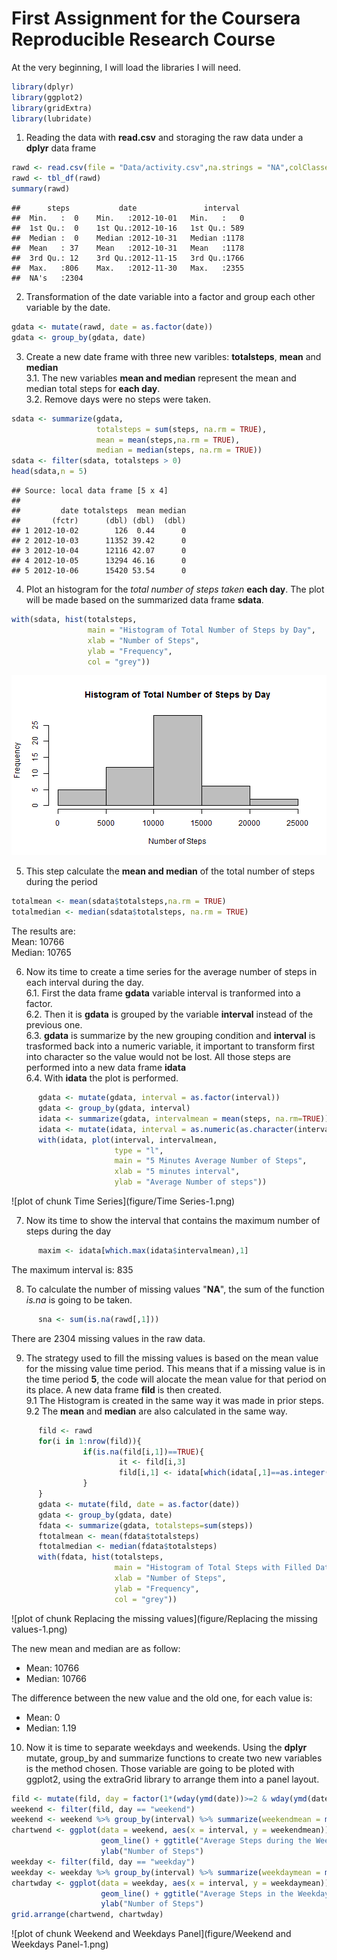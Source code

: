 First Assignment for the Coursera Reproducible Research Course  
==============================================================

At the very beginning, I will load the libraries I will need.

```r
library(dplyr)
library(ggplot2)
library(gridExtra)
library(lubridate)
```

1.  Reading the data with **read.csv** and storaging the raw data under a **dplyr** data frame 

```r
rawd <- read.csv(file = "Data/activity.csv",na.strings = "NA",colClasses = c("numeric","Date","numeric"))
rawd <- tbl_df(rawd)
summary(rawd)
```

```
##      steps           date               interval   
##  Min.   :  0    Min.   :2012-10-01   Min.   :   0  
##  1st Qu.:  0    1st Qu.:2012-10-16   1st Qu.: 589  
##  Median :  0    Median :2012-10-31   Median :1178  
##  Mean   : 37    Mean   :2012-10-31   Mean   :1178  
##  3rd Qu.: 12    3rd Qu.:2012-11-15   3rd Qu.:1766  
##  Max.   :806    Max.   :2012-11-30   Max.   :2355  
##  NA's   :2304
```

2.  Transformation of the date variable into a factor and group each other variable by the date.

```r
gdata <- mutate(rawd, date = as.factor(date))
gdata <- group_by(gdata, date)
```

3.  Create a new date frame with three new varibles: **totalsteps**, **mean** and **median**  
3.1.  The new variables **mean and median** represent the mean and median total steps for **each day**.  
3.2.  Remove days were no steps were taken.

```r
sdata <- summarize(gdata, 
                   totalsteps = sum(steps, na.rm = TRUE),
                   mean = mean(steps,na.rm = TRUE), 
                   median = median(steps, na.rm = TRUE))
sdata <- filter(sdata, totalsteps > 0)
head(sdata,n = 5)
```

```
## Source: local data frame [5 x 4]
## 
##         date totalsteps  mean median
##       (fctr)      (dbl) (dbl)  (dbl)
## 1 2012-10-02        126  0.44      0
## 2 2012-10-03      11352 39.42      0
## 3 2012-10-04      12116 42.07      0
## 4 2012-10-05      13294 46.16      0
## 5 2012-10-06      15420 53.54      0
```

4.  Plot an histogram for the *total number of steps taken* **each day**. The plot will be made based on the summarized data frame **sdata**.


```r
with(sdata, hist(totalsteps, 
                 main = "Histogram of Total Number of Steps by Day",
                 xlab = "Number of Steps",
                 ylab = "Frequency",
                 col = "grey"))
```

![plot of chunk histogram](figure/histogram-1.png) 

5.  This step calculate the **mean and median** of the total number of steps during the period

```r
totalmean <- mean(sdata$totalsteps,na.rm = TRUE)
totalmedian <- median(sdata$totalsteps, na.rm = TRUE)
```

The results are:  
Mean: $10766$  
Median: $10765$  
      
6.    Now its time to create a time series for the average number of steps in each interval during the day.  
6.1.  First the data frame **gdata** variable interval is tranformed into a factor.  
6.2.  Then it is **gdata** is grouped by the variable **interval** instead of the previous one.  
6.3.   **gdata** is summarize by the new grouping condition and **interval** is trasformed back into a         numeric variable, it important to transform first into character so the value would not be lost.       All those steps are performed into a new data frame **idata**  
6.4.   With **idata** the plot is performed.

```r
      gdata <- mutate(gdata, interval = as.factor(interval))
      gdata <- group_by(gdata, interval)
      idata <- summarize(gdata, intervalmean = mean(steps, na.rm=TRUE))
      idata <- mutate(idata, interval = as.numeric(as.character(interval)))
      with(idata, plot(interval, intervalmean,
                       type = "l",
                       main = "5 Minutes Average Number of Steps",
                       xlab = "5 minutes interval",
                       ylab = "Average Number of steps"))
```

![plot of chunk Time Series](figure/Time Series-1.png) 

7.    Now its time to show the interval that contains the maximum number of steps during the day

```r
      maxim <- idata[which.max(idata$intervalmean),1]
```
The maximum interval is: $835$  
  
8.    To calculate the number of missing values "**NA**", the sum of the function *is.na* is going to be taken.

```r
      sna <- sum(is.na(rawd[,1]))   
```
There are $2304$ missing values in the raw data.  

9.    The strategy used to fill the missing values is based on the mean value for the missing value time period. This means that if a missing value is in the time period **5**, the code will alocate the mean value for that period on its place. A new data frame **fild** is then created.  
9.1   The Histogram is created in the same way it was made in prior steps.  
9.2   The **mean** and **median** are also calculated in the same way.  

```r
      fild <- rawd
      for(i in 1:nrow(fild)){
                if(is.na(fild[i,1])==TRUE){
                        it <- fild[i,3]
                        fild[i,1] <- idata[which(idata[,1]==as.integer(fild[i,3])),2]
                }
      }
      gdata <- mutate(fild, date = as.factor(date))
      gdata <- group_by(gdata, date)
      fdata <- summarize(gdata, totalsteps=sum(steps))
      ftotalmean <- mean(fdata$totalsteps)
      ftotalmedian <- median(fdata$totalsteps)
      with(fdata, hist(totalsteps,
                       main = "Histogram of Total Steps with Filled Data",
                       xlab = "Number of Steps",
                       ylab = "Frequency",
                       col = "grey"))
```

![plot of chunk Replacing the missing values](figure/Replacing the missing values-1.png) 

The new mean and median are as follow:  
- Mean: $10766$  
- Median: $10766$  

The difference between the new value and the old one, for each value is:  
- Mean: $0$  
- Median: $1.19$  

10. Now it is time to separate weekdays and weekends. Using the **dplyr** mutate, group_by and summarize functions to create two new variables is the method chosen. Those variable are going to be ploted with ggplot2, using the extraGrid library to arrange them into a panel layout.

```r
fild <- mutate(fild, day = factor(1*(wday(ymd(date))>=2 & wday(ymd(date)) <= 6),labels = c("weekend","weekday")))
weekend <- filter(fild, day == "weekend")
weekend <- weekend %>% group_by(interval) %>% summarize(weekendmean = mean(steps))
chartwend <- ggplot(data = weekend, aes(x = interval, y = weekendmean)) + 
                    geom_line() + ggtitle("Average Steps during the Weekends") +
                    ylab("Number of Steps")
weekday <- filter(fild, day == "weekday")
weekday <- weekday %>% group_by(interval) %>% summarize(weekdaymean = mean(steps))
chartwday <- ggplot(data = weekday, aes(x = interval, y = weekdaymean)) + 
                    geom_line() + ggtitle("Average Steps in the Weekdays") +
                    ylab("Number of Steps")
grid.arrange(chartwend, chartwday)   
```

![plot of chunk Weekend and Weekdays Panel](figure/Weekend and Weekdays Panel-1.png) 
